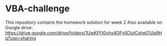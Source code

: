 # VBA-challenge 
This repository contains the homework solution for week 2
Also available on Google drive: https://drive.google.com/drive/folders/1UwKFFI0vhx4OFylIClutCsheI7UIa9Hq?usp=sharing
